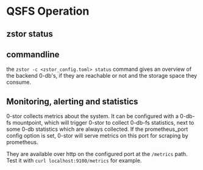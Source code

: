 # QSFS Operation

## zstor status

## commandline

the `zstor -c <zstor_config.toml> status` command gives an overview of the backend 0-db's, if they are reachable or not and the storage space they consume.

## Monitoring, alerting and statistics

0-stor collects metrics about the system. It can be configured with a 0-db-fs mountpoint, which will trigger 0-stor to collect 0-db-fs statistics, next to some 0-db statistics which are always collected. If the prometheus_port config option is set, 0-stor will serve metrics on this port for scraping by prometheus.

They are available over http on the configured port at the `/metrics` path.
Test it with `curl localhost:9100/metrics` for example.
